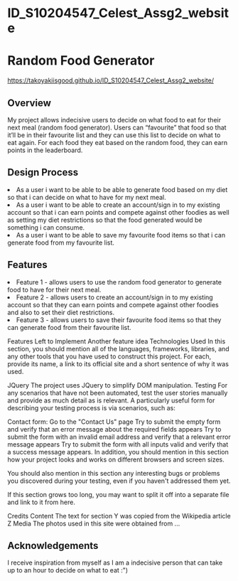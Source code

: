 # ID_S10204547_Celest_Assg2_website

<h1>Random Food Generator</h1>

https://takoyakiisgood.github.io/ID_S10204547_Celest_Assg2_website/

<h2>Overview</h2>

My project allows indecisive users to decide on what food to eat for their next meal (random food generator). Users can “favourite” that food so that it’ll be in their favourite list and they can use this list to decide on what to eat again. For each food they eat based on the random food, they can earn points in the leaderboard.

<h2>Design Process</h2>

<li>As a user i want to be able to be able to generate food based on my diet so that i can decide on what to have for my next meal.</li>
<li>As a user i want to be able to create an account/sign in to my existing account so that i can earn points and compete against other foodies as well as setting my diet restrictions so that the food generated would be something i can consume.</li>
<li>As a user i want to be able to save my favourite food items so that i can generate food from my favourite list.</li>

<h2>Features</h2>

<li>Feature 1 - allows users to use the random food generator to generate food to have for their next meal.</li>
<li>Feature 2 - allows users to create an account/sign in to my existing account so that they can earn points and compete against other foodies and also to set their diet restrictions.</li>
<li>Feature 3 - allows users to save their favourite food items so that they can generate food from their favourite list.</li>

Features Left to Implement
Another feature idea
Technologies Used
In this section, you should mention all of the languages, frameworks, libraries, and any other tools that you have used to construct this project. For each, provide its name, a link to its official site and a short sentence of why it was used.

JQuery
The project uses JQuery to simplify DOM manipulation.
Testing
For any scenarios that have not been automated, test the user stories manually and provide as much detail as is relevant. A particularly useful form for describing your testing process is via scenarios, such as:

Contact form:
Go to the "Contact Us" page
Try to submit the empty form and verify that an error message about the required fields appears
Try to submit the form with an invalid email address and verify that a relevant error message appears
Try to submit the form with all inputs valid and verify that a success message appears.
In addition, you should mention in this section how your project looks and works on different browsers and screen sizes.

You should also mention in this section any interesting bugs or problems you discovered during your testing, even if you haven't addressed them yet.

If this section grows too long, you may want to split it off into a separate file and link to it from here.

Credits
Content
The text for section Y was copied from the Wikipedia article Z
Media
The photos used in this site were obtained from ...
<h2>Acknowledgements</h2>
I receive inspiration from myself as I am a indecisive person that can take up to an hour to decide on what to eat :")
